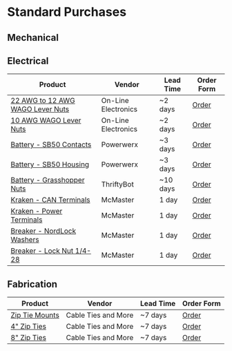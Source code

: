# Standard Purchases

## Mechanical

## Electrical

| Product                                                                                                                 | Vendor              | Lead Time | Order Form                                                                                                                                                                                                                                                                                                                                                                                                                                                                                        |
| ----------------------------------------------------------------------------------------------------------------------- | ------------------- | --------- | ------------------------------------------------------------------------------------------------------------------------------------------------------------------------------------------------------------------------------------------------------------------------------------------------------------------------------------------------------------------------------------------------------------------------------------------------------------------------------------------------- |
| [22 AWG to 12 AWG WAGO Lever Nuts](https://www.onlineelec.com/parts/wago/push-wire-connector/series-221/wago-221-2401/) | On-Line Electronics | ~2 days   | [Order](https://docs.google.com/forms/d/e/1FAIpQLSeC-gIXiTM8l3J99KsdrCILmNB9bCiF9nFZqk21NYEu12xo-w/viewform?usp=pp_url&entry.1811527516=https://www.onlineelec.com/parts/wago/push-wire-connector/series-221/wago-221-2401/&entry.2022993999=22+to+12+AWG+WAGO&entry.1133623002=200&entry.1093721913=0.35&entry.835862062=$+Normal+Delivery+(5-10+days)&entry.177808839=Electrical&entry.1273081393=Restock)                                                                                      |
| [10 AWG WAGO Lever Nuts](https://www.onlineelec.com/parts/wago/push-wire-connector/series-221/wago-221-612/)            | On-Line Electronics | ~2 days   | [Order](https://docs.google.com/forms/d/e/1FAIpQLSeC-gIXiTM8l3J99KsdrCILmNB9bCiF9nFZqk21NYEu12xo-w/viewform?usp=pp_url&entry.1811527516=https://www.onlineelec.com/parts/wago/push-wire-connector/series-221/wago-221-612/&entry.2022993999=10+AWG+WAGO&entry.1133623002=50&entry.1093721913=0.53&entry.835862062=$+Normal+Delivery+(5-10+days)&entry.177808839=Electrical&entry.1273081393=Restock)                                                                                              |
| [Battery - SB50 Contacts](https://powerwerx.com/anderson-pp75-sb50-loose-piece-contact)                                 | Powerwerx           | ~3 days   | [Order](https://docs.google.com/forms/d/e/1FAIpQLSeC-gIXiTM8l3J99KsdrCILmNB9bCiF9nFZqk21NYEu12xo-w/viewform?usp=pp_url&entry.1811527516=https://powerwerx.com/anderson-pp75-sb50-loose-piece-contact&entry.2022993999=SB50/PP75+SB+Series+Powerpole+Loose+Piece+Contact&entry.663840236=__other_option__&entry.663840236.other_option_response=5900-BK&entry.1133623002=100&entry.1093721913=0.93&entry.835862062=Now&entry.177808839=Electrical&entry.1273081393=Restock)                        |
| [Battery - SB50 Housing](https://powerwerx.com/anderson-sb50-loose-piece-housing)                                       | Powerwerx           | ~3 days   | [Order](https://docs.google.com/forms/d/e/1FAIpQLSeC-gIXiTM8l3J99KsdrCILmNB9bCiF9nFZqk21NYEu12xo-w/viewform?usp=pp_url&entry.1811527516=https://powerwerx.com/anderson-sb50-loose-piece-housing&entry.2022993999=SB50+SB+Series+Loose+Piece+Colored+Housing&entry.663840236=__other_option__&entry.663840236.other_option_response=99G1-BK&entry.1133623002=10&entry.1093721913=2.64&entry.835862062=Now&entry.177808839=Electrical&entry.1273081393=Restock)                                     |
| [Battery - Grasshopper Nuts](https://www.thethriftybot.com/products/grasshopper-nut)                                    | ThriftyBot          | ~10 days  | [Order](https://docs.google.com/forms/d/e/1FAIpQLSeC-gIXiTM8l3J99KsdrCILmNB9bCiF9nFZqk21NYEu12xo-w/viewform?usp=pp_url&entry.1811527516=https://www.thethriftybot.com/products/grasshopper-nut?_pos%3D1%26_psq%3Dgras%26_ss%3De%26_v%3D1.0&entry.2022993999=Grasshopper+Nut+for+Battery+Terminals&entry.663840236=__other_option__&entry.663840236.other_option_response=TTB-0071&entry.1133623002=10&entry.1093721913=8&entry.835862062=Now&entry.177808839=Electrical&entry.1273081393=Restock) |
| [Kraken - CAN Terminals](https://www.mcmaster.com/7113K142/)                                                            | McMaster            | 1 day     | [Order](https://docs.google.com/forms/d/e/1FAIpQLSeC-gIXiTM8l3J99KsdrCILmNB9bCiF9nFZqk21NYEu12xo-w/viewform?usp=pp_url&entry.1811527516=https://www.mcmaster.com/7113K142/&entry.2022993999=Kraken+CAN+Ring+Terminals&entry.663840236=__other_option__&entry.663840236.other_option_response=7113K142&entry.1133623002=1&entry.1093721913=15&entry.835862062=Now&entry.177808839=Electrical&entry.1273081393=$14.14+per+pack+of+100)                                                              |
| [Kraken - Power Terminals](https://www.mcmaster.com/7113K141/)                                                          | McMaster            | 1 day     | [Order](https://docs.google.com/forms/d/e/1FAIpQLSeC-gIXiTM8l3J99KsdrCILmNB9bCiF9nFZqk21NYEu12xo-w/viewform?usp=pp_url&entry.1811527516=https://www.mcmaster.com/7113K141/&entry.2022993999=Kraken+Power+Ring+Terminals&entry.663840236=__other_option__&entry.663840236.other_option_response=7113K141&entry.1133623002=1&entry.1093721913=17&entry.835862062=Now&entry.177808839=Electrical&entry.1273081393=$16.26+per+pack+of+50)                                                             |
| [Breaker - NordLock Washers](https://www.mcmaster.com/91812A429/)                                                       | McMaster            | 1 day     | [Order](https://docs.google.com/forms/d/e/1FAIpQLSeC-gIXiTM8l3J99KsdrCILmNB9bCiF9nFZqk21NYEu12xo-w/viewform?usp=pp_url&entry.1811527516=https://www.mcmaster.com/91812A429/&entry.2022993999=NordLock+Washers&entry.663840236=__other_option__&entry.663840236.other_option_response=91812A429&entry.1133623002=2&entry.1093721913=15&entry.835862062=Now&entry.177808839=Electrical&entry.1273081393=$14.49+per+pack+of+5)                                                                      |
| [Breaker - Lock Nut 1/4-28](https://www.mcmaster.com/90566A210/)                                                        | McMaster            | 1 day     | [Order](https://docs.google.com/forms/d/e/1FAIpQLSeC-gIXiTM8l3J99KsdrCILmNB9bCiF9nFZqk21NYEu12xo-w/viewform?usp=pp_url&entry.1811527516=https://www.mcmaster.com/90566A210/&entry.2022993999=Breaker+Lock+Nuts&entry.663840236=__other_option__&entry.663840236.other_option_response=90566A210&entry.1133623002=1&entry.1093721913=6&entry.835862062=Now&entry.177808839=Electrical&entry.1273081393=$5.26+per+pack+of+100)                                                                      |

## Fabrication

| Product                                                                           | Vendor              | Lead Time | Order Form                                                                                                                                                                                                                                                                                                                                                                                                                            |
| --------------------------------------------------------------------------------- | ------------------- | --------- | ------------------------------------------------------------------------------------------------------------------------------------------------------------------------------------------------------------------------------------------------------------------------------------------------------------------------------------------------------------------------------------------------------------------------------------- |
| [Zip Tie Mounts](https://www.cabletiesandmore.com/cable-tie-mounts-nylon?pid=303) | Cable Ties and More | ~7 days   | [Order](https://docs.google.com/forms/d/e/1FAIpQLSeC-gIXiTM8l3J99KsdrCILmNB9bCiF9nFZqk21NYEu12xo-w/viewform?usp=pp_url&entry.1811527516=https://www.cabletiesandmore.com/cable-tie-mounts-nylon?pid%3D303&entry.2022993999=Zip+Tie+Mounts&entry.663840236=__other_option__&entry.663840236.other_option_response=CT280-B&entry.1133623002=1&entry.1093721913=5&entry.177808839=Mechanical/Fabrication&entry.1273081393=$4.13+for+100) |
| [4" Zip Ties](https://www.cabletiesandmore.com/black-zip-ties-uv?pid=15)          | Cable Ties and More | ~7 days   | [Order](https://docs.google.com/forms/d/e/1FAIpQLSeC-gIXiTM8l3J99KsdrCILmNB9bCiF9nFZqk21NYEu12xo-w/viewform?usp=pp_url&entry.1811527516=https://www.cabletiesandmore.com/black-zip-ties-uv?pid%3D15&entry.2022993999=4+inch+Zip+Ties&entry.663840236=__other_option__&entry.663840236.other_option_response=CT208&entry.1133623002=1&entry.1093721913=4&entry.177808839=Mechanical/Fabrication&entry.1273081393=$3.31+for+1000)       |
| [8" Zip Ties](https://www.cabletiesandmore.com/black-zip-ties-uv?pid=54)          | Cable Ties and More | ~7 days   | [Order](https://docs.google.com/forms/d/e/1FAIpQLSeC-gIXiTM8l3J99KsdrCILmNB9bCiF9nFZqk21NYEu12xo-w/viewform?usp=pp_url&entry.1811527516=https://www.cabletiesandmore.com/black-zip-ties-uv?pid%3D54&entry.2022993999=8+inch+Zip+Ties&entry.663840236=__other_option__&entry.663840236.other_option_response=CT209&entry.1133623002=1&entry.1093721913=15&entry.177808839=Mechanical/Fabrication&entry.1273081393=$14.01+for+1000)     |
